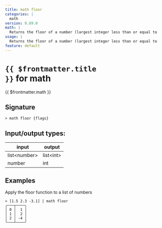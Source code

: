 ```yaml
---
title: math floor
categories: |
  math
version: 0.89.0
math: |
  Returns the floor of a number (largest integer less than or equal to that number).
usage: |
  Returns the floor of a number (largest integer less than or equal to that number).
feature: default
---
```

<!-- This file is automatically generated. Please edit the command in https://github.com/nushell/nushell instead. -->

# <code>{{ $frontmatter.title }}</code> for math

<div class='command-title'>{{ $frontmatter.math }}</div>

## Signature

```> math floor {flags} ```


## Input/output types:

| input        | output    |
| ------------ | --------- |
| list\<number\> | list\<int\> |
| number       | int       |
## Examples

Apply the floor function to a list of numbers
```nu
> [1.5 2.3 -3.1] | math floor
╭───┬────╮
│ 0 │  1 │
│ 1 │  2 │
│ 2 │ -4 │
╰───┴────╯

```
